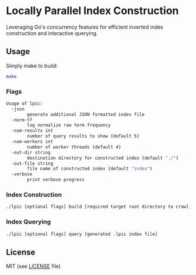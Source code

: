 # Locally Parallel Index Construction

Leveraging Go's concurrency features for efficient inverted index construction and interactive querying.

## Usage

Simply make to build:
```bash
make
```
### Flags
```bash
Usage of lpic:
  -json
    	generate additional JSON formatted index file
  -norm-tf
    	log normalize raw term frequency
  -num-results int
    	number of query results to show (default 5)
  -num-workers int
    	number of worker threads (default 4)
  -out-dir string
    	destination directory for constructed index (default "./")
  -out-file string
    	file name of constructed index (default "index")
  -verbose
    	print verbose progress
```

### Index Construction
```bash
./lpic [optional flags] build [required target root directory to crawl]
```

### Index Querying
```bash
./lpic [optional flags] query [generated .lpic index file]
```

## License 
MIT (see [LICENSE](https://github.com/mleef/LPIC/blob/master/LICENSE) file)
